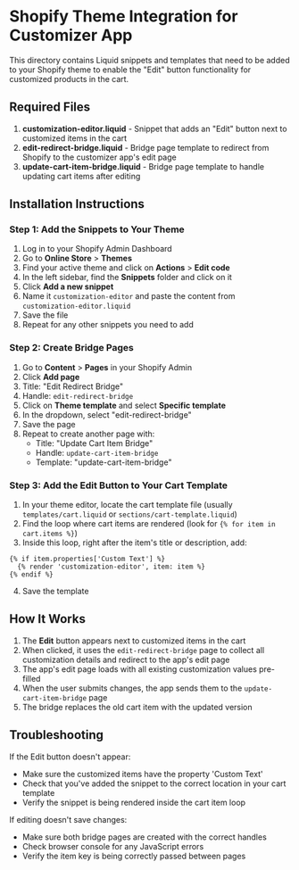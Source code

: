 # Shopify Theme Integration for Customizer App

This directory contains Liquid snippets and templates that need to be added to your Shopify theme to enable the "Edit" button functionality for customized products in the cart.

## Required Files

1. **customization-editor.liquid** - Snippet that adds an "Edit" button next to customized items in the cart
2. **edit-redirect-bridge.liquid** - Bridge page template to redirect from Shopify to the customizer app's edit page
3. **update-cart-item-bridge.liquid** - Bridge page template to handle updating cart items after editing

## Installation Instructions

### Step 1: Add the Snippets to Your Theme

1. Log in to your Shopify Admin Dashboard
2. Go to **Online Store** > **Themes**
3. Find your active theme and click on **Actions** > **Edit code**
4. In the left sidebar, find the **Snippets** folder and click on it
5. Click **Add a new snippet**
6. Name it `customization-editor` and paste the content from `customization-editor.liquid`
7. Save the file
8. Repeat for any other snippets you need to add

### Step 2: Create Bridge Pages

1. Go to **Content** > **Pages** in your Shopify Admin
2. Click **Add page**
3. Title: "Edit Redirect Bridge"
4. Handle: `edit-redirect-bridge`
5. Click on **Theme template** and select **Specific template**
6. In the dropdown, select "edit-redirect-bridge"
7. Save the page
8. Repeat to create another page with:
   - Title: "Update Cart Item Bridge"
   - Handle: `update-cart-item-bridge`
   - Template: "update-cart-item-bridge"

### Step 3: Add the Edit Button to Your Cart Template

1. In your theme editor, locate the cart template file (usually `templates/cart.liquid` or `sections/cart-template.liquid`)
2. Find the loop where cart items are rendered (look for `{% for item in cart.items %}`)
3. Inside this loop, right after the item's title or description, add:

```liquid
{% if item.properties['Custom Text'] %}
  {% render 'customization-editor', item: item %}
{% endif %}
```

4. Save the template

## How It Works

1. The **Edit** button appears next to customized items in the cart
2. When clicked, it uses the `edit-redirect-bridge` page to collect all customization details and redirect to the app's edit page
3. The app's edit page loads with all existing customization values pre-filled
4. When the user submits changes, the app sends them to the `update-cart-item-bridge` page
5. The bridge replaces the old cart item with the updated version

## Troubleshooting

If the Edit button doesn't appear:
- Make sure the customized items have the property 'Custom Text'
- Check that you've added the snippet to the correct location in your cart template
- Verify the snippet is being rendered inside the cart item loop

If editing doesn't save changes:
- Make sure both bridge pages are created with the correct handles
- Check browser console for any JavaScript errors
- Verify the item key is being correctly passed between pages 